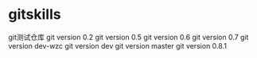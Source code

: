 # gitskills
git测试仓库
git version 0.2
git version 0.5
git version 0.6
git version 0.7
git version dev-wzc
git version dev
git version master
git version 0.8.1
